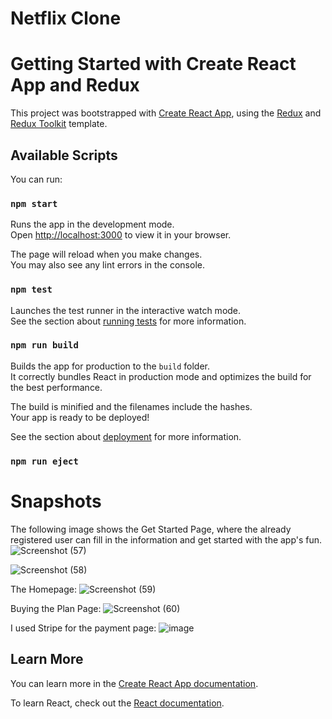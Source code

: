# Netflix Clone 
# Getting Started with Create React App and Redux

This project was bootstrapped with [Create React App](https://github.com/facebook/create-react-app), using the [Redux](https://redux.js.org/) and [Redux Toolkit](https://redux-toolkit.js.org/) template.

## Available Scripts

You can run:

### `npm start`

Runs the app in the development mode.\
Open [http://localhost:3000](http://localhost:3000) to view it in your browser.

The page will reload when you make changes.\
You may also see any lint errors in the console.

### `npm test`

Launches the test runner in the interactive watch mode.\
See the section about [running tests](https://facebook.github.io/create-react-app/docs/running-tests) for more information.

### `npm run build`

Builds the app for production to the `build` folder.\
It correctly bundles React in production mode and optimizes the build for the best performance.

The build is minified and the filenames include the hashes.\
Your app is ready to be deployed!

See the section about [deployment](https://facebook.github.io/create-react-app/docs/deployment) for more information.

### `npm run eject`


# Snapshots
The following image shows the Get Started Page, where the already registered user can fill in the information and get started with the app's fun. 
![Screenshot (57)](https://github.com/user-attachments/assets/38e82cb0-2431-4c6d-bfd9-ca4a13e5e9e6)

![Screenshot (58)](https://github.com/user-attachments/assets/e63aee70-b4ee-4142-8640-eaa289dcc57b)

The Homepage: 
![Screenshot (59)](https://github.com/user-attachments/assets/bc0dc353-1e49-4dc5-95ed-dbfc508fef08)

Buying the Plan Page:
![Screenshot (60)](https://github.com/user-attachments/assets/e3a05a0b-0f26-4802-9e64-2d1237d4664c)

I used Stripe for the payment page: 
![image](https://github.com/user-attachments/assets/bfb407d5-8cc8-4101-8fed-e43de8e7a02d)





## Learn More

You can learn more in the [Create React App documentation](https://facebook.github.io/create-react-app/docs/getting-started).

To learn React, check out the [React documentation](https://reactjs.org/).
